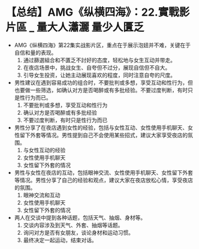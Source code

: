 # 【总结】AMG《纵横四海》：22.實戰影片區 _ 量大人瀟灑 量少人匱乏

-   AMG《纵横四海》第22集实战影片区，重点在于展示泡妞并不难，关键在于自信和量的表现。
    1.  通过篩選組合和不匱乏不討好的态度，轻松地与女生互动并带走。
    2.  在夜店场景中，挑战女生、自夸但不过分，展现自信但不自大。
    3.  引导女生投资，让她主动展现喜欢的程度，同时注意自夸的尺度。
-   男性建议在遇到容易成功的组合时，不要批判或多想，享受互动和性行为，但也要做一些筛选，如确认对方是否喝醉或有多批经验。不要过度判断，有时只是性行为而已。
    1.  不要批判或多想，享受互动和性行为
    2.  确认对方是否喝醉或有多批经验
    3.  不要过度判断，有时只是性行为而已
-   男性分享了在夜店遇到女性的经验，包括与女性互动、女性使用手机聊天、女性留下外套等情况。男性提到自己不会使用某些招式，建议大家享受夜店的氛围。
    1.  与女性互动的经验
    2.  女性使用手机聊天
    3.  女性留下外套的情况
-   男性与女性在夜店的互动，包括眼神交流、女性使用手机聊天、女性留下外套等情况。男性分享了自己的经验和观点，建议大家在夜店放松心情，享受夜店的氛围。
    1.  眼神交流和互动
    2.  女性使用手机聊天
    3.  女性留下外套的情况
-   两人在交谈中提到各种话题，包括天气、抽烟、身材等。
    1.  交谈内容涉及到天气、外套、抽烟等话题。
    2.  询问对方是否有女朋友，谈论身材和运动习惯。
    3.  最终决定一起运动，结束对话。